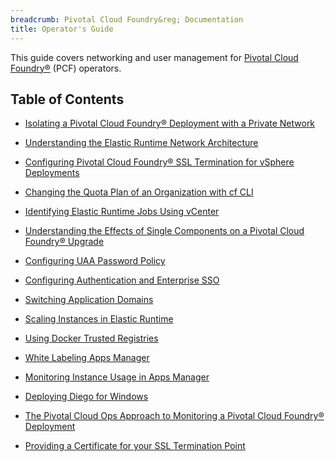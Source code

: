 ```yaml
---
breadcrumb: Pivotal Cloud Foundry&reg; Documentation
title: Operator's Guide
---
```


This guide covers networking and user management for [Pivotal Cloud Foundry&reg;](https://network.pivotal.io/products/pivotal-cf) (PCF) operators.

## Table of Contents ##

* <a href="./private-networks.html" class="subnav">Isolating a Pivotal Cloud Foundry&reg; Deployment with a Private Network</a>

* <a href="./er_network.html" class="subnav">Understanding the Elastic Runtime Network Architecture</a>

* <a href="./ssl-term.html" class="subnav">Configuring Pivotal Cloud Foundry&reg; SSL Termination for vSphere Deployments</a>

* <a href="./change-quota-plan.html" class="subnav">Changing the Quota Plan of an Organization with cf CLI</a>

* <a href="./id-jobs.html" class="subnav">Identifying Elastic Runtime Jobs Using vCenter</a>

* <a href="./single-component.html" class="subnav">Understanding the Effects of Single Components on a Pivotal Cloud Foundry&reg; Upgrade</a>

* <a href="./pw-policy.html" class="subnav">Configuring UAA Password Policy</a>

* <a href="./auth-sso.html" class="subnav">Configuring Authentication and Enterprise SSO</a>

* <a href="./switching-domains.html" class="subnav">Switching Application Domains</a>

* <a href="./scaling-ert-components.html" class="subnav">Scaling Instances in Elastic Runtime</a>

* <a href="./docker-registry.html" class="subnav">Using Docker Trusted Registries</a>

* <a href="./whitelabeling.html" class="subnav">White Labeling Apps Manager</a>

* <a href="./accounting-report.html" class="subnav">Monitoring Instance Usage in Apps Manager</a>

* <a href="./deploying-diego.html" class="subnav">Deploying Diego for Windows</a>

* <a href="./metrics.html" class="subnav">The Pivotal Cloud Ops Approach to Monitoring a Pivotal Cloud Foundry&reg; Deployment</a>

* <a href="./security_config.html" class="subnav">Providing a Certificate for your SSL Termination Point</a>
